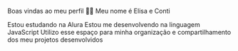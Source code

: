 Boas vindas ao meu perfil 💙💙
Meu nome é Elisa e Conti

Estou estudando na Alura
Estou me desenvolvendo na linguagem JavaScript
Utilizo esse espaço para minha organização e compartilhamento dos meu projetos desenvolvidos
